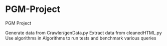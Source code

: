 # PGM-Project
PGM Project

Generate data from Crawler/genData.py
Extract data from cleanedHTML.py
Use algorithms in Algorithms to run tests and benchmark various queries
